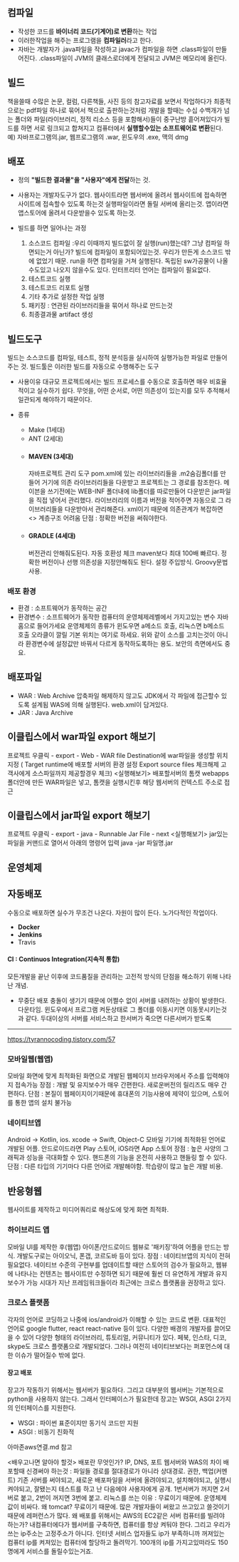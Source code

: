 ## 컴파일
  - 작성한 코드를 **바이너리 코드(기계어)로 변환**하는 작업
  - 이러한작업을 해주는 프로그램을 **컴파일러**라고 한다.
  - 자바는 개발자가 .java파일을 작성하고 javac가 컴파일을 하면 .class파일이 만들어진다.
  .class파일이 JVM의 클래스로더에게 전달되고 JVM은 메모리에 올린다.


## 빌드
  책을쓸때 수많은 논문, 컬럼, 다른책들, 사진 등의 참고자료를 보면서 작업하다가 최종적으로는 pdf파일 하나로 묶어서 책으로 출판하는것처럼
  개발을 할때는 수십 수백개가 넘는 폴더와 파일(라이브러리, 정적 리소스 등을 포함해서)들이 중구난방 흩어져있다가
  빌드를 하면 서로 링크되고 합쳐지고 컴퓨터에서 **실행할수있는 소프트웨어로 변환**된다.
  예) 자바프로그램의.jar,  웹프로그램의 .war, 윈도우의 .exe,  맥의 dmg


## 배포
- 정의
  **"빌드한 결과물"을 "사용자"에게 전달**하는 것.
- 사용자는 개발자도구가 없다.
  웹사이트라면 웹서버에 올려서 웹사이트에 접속하면 사이트에 접속할수 있도록 하는것
  실행파일이라면 돌릴 서버에 올리는것.
  앱이라면 앱스토어에 올려서 다운받을수 있도록 하는것.


- 빌드를 하면 일어나는 과정
  1. 소스코드 컴파일  :우리 이때까지 빌드없이 잘 실행(run)했는데? 그냥 컴파일 하면되는거 아닌가? 빌드에 컴파일이 포함되어있는것. 우리가 만든게 소스코드 밖에 없었기 때문.
    run을 하면 컴파일을 거쳐 실행된다. 독립된 sw가공물이 나올수도있고 나오지 않을수도 있다. 인터프리터 언어는 컴파일이 필요없다.
  3. 테스트코드 실행
  4. 테스트코드 리포트 실행
  5. 기타 추가로 설정한 작업 실행
  6. 패키징 : 연관된 라이브러리들을 묶어서 하나로 만드는것
  7. 최종결과물 artifact 생성


## 빌드도구
빌드는 소스코드를 컴파일, 테스트, 정적 분석등을 실시하여 실행가능한 파일로 만들어주는 것.
빌드툴은 이러한 빌드를 자동으로 수행해주는 도구
- 사용이유
대규모 프로젝트에서는 빌드 프로세스를 수동으로 호출하면 매우 비효율적이고 실수하기 쉽다.
무엇을, 어떤 순서로, 어떤 의존성이 있는지를 모두 추적해서 일관되게 해야하기 때문이다.

- 종류
  - Make (1세대)
  - ANT  (2세대)
  - #### MAVEN (3세대)
    자바프로젝트 관리 도구
    pom.xml에 있는 라이브러리들을 .m2숨김폴더를 만들어 거기에 의존 라이브러리들을 다운받고 프로젝트는 그 경로를 참조한다.
    메이븐을 쓰기전에는  WEB-INF 폴더내에 lib폴더를 따로만들어 다운받은 jar파일을 직접 넣어서 관리했다.
    라이브러리의 이름과 버전을 적어주면 자동으로 그 라이브러리들을 다운받아서 관리해준다.
    xml이기 때문에 의존관계가 복잡하면 <> 계층구조 어려움
    단점 : 정확한 버전을 써줘야한다. 
  - #### GRADLE (4세대)
    버전관리 안해줘도된다. 자동 호환성 체크
    maven보다 최대 100배 빠르다.
    정확한 버전이나 선행 의존성을 지정안해줘도 된다.
    설정 주입방식. Groovy문법 사용.
    

### 배포 환경
- 환경 : 소프트웨어가 동작하는 공간
- 환경변수 : 소프트웨어가 동작한 컴퓨터의 운영체제레벨에서 가지고있는 변수
  자바홈으로 들어가세요
  운영체제의 종류가 윈도우면 a메소드 호출, 리눅스면 b메소드 호출
  오라클이 깔릴 기본 위치는 여기로 하세요.
  위와 같이 소스를 고치는것이 아니라 환경변수에 설정값만 바꿔서 다르게 동작하도록하는 용도.
보안의 측면에서도 중요.


## 배포파일
- WAR : Web Archive
    압축파일 해제하지 않고도 JDK에서 각 파일에 접근할수 있도록 설계됨
    WAS에 의해 실행된다. web.xml이 담겨있다.
- JAR : Java Archive

## 이클립스에서 war파일 export 해보기
프로젝트 우클릭 - export - Web - WAR file
Destination에 war파일을 생성할 위치 지정
    ( Target runtime에 배포할 서버의 환경 설정
      Export source files 체크해제  고객사에게 소스파일까지 제공할경우 체크)
    <실행해보기>
    배포할서버의 톰캣 webapps 폴더안에 만든 WAR파일은 넣고,
    톰캣을 실행시킨후 해당 웹서버의 컨텍스트 주소로 접근


## 이클립스에서 jar파일 export 해보기
프로젝트 우클릭 - export - java - Runnable Jar File - next
    <실행해보기>
    jar있는 파일을 커맨드로 열어서 아래의 명령어 입력
    java -jar 파일명.jar

## 운영체제


## 자동배포
수동으로 배포하면 실수가 무조건 나온다. 자원이 많이 든다. 노가다적인 작업이다.
- **Docker**
- **Jenkins**
- Travis

#### CI : Continuos Integration(지속적 통합)
모든개발을 끝난 이후에 코드품질을 관리하는 고전적 방식의 단점을 해소하기 위해 나타난 개념.
- 무중단 배포
충돌이 생기기 때문에 어쩔수 없이 서버를 내려하는 상황이 발생한다. 다운타임.
윈도우에서 프로그램 켜둔상태로 그 폴더를 이동시키면 이동못시키는것과 같다.
두대이상의 서버를 서비스하고 한서버가 죽으면 다른서버가 받도록

---
https://tyrannocoding.tistory.com/57
### 모바일웹(웹앱)
모바일 화면에 맞게 최적화된 화면으로 개발된 웹페이지
브라우저에서 주소를 입력해야지 접속가능
장점 : 개발 및 유지보수가 매우 간편한다. 새로운버전의 릴리즈도 매우 간편하다.
단점 : 본질이 웹페이지이기때문에 휴대폰의 기능사용에 제약이 있으며, 스토어를 통한 앱의 설치 불가능

### 네이티브앱
Android -> Kotlin,
ios. xcode -> Swift, Object-C
모바일 기기에 최적화된 언어로 개발된 어플.
안드로이드라면 Play 스토어, iOS라면 App 스토어
장점 : 높은 사양의 그래픽과 성능을 극대화할 수 있다.
  핸드폰의 기능을 온전히 사용하고 핸들링 할 수 있다.
단점 : 다른 타입의 기기마다 다른 언어로 개발해야함. 학습량이 많고 높은 개발 비용.

## 반응형웹
웹사이트를 제작하고 미디어쿼리로 해상도에 맞게 화면 최적화.

### 하이브리드 앱
모바일 UI를 제작한 후(웹앱) 아이폰/안드로이드 웹뷰로 '패키징'하여 어플을 만드는 방식.
개발도구로는 아이오닉, 폰갭, 코르도바 등이 있다.
장점 : 
  네이티브앱의 지식이 전혀 필요없다.
  네이티브 수준의 구현부를 업데이트할 때만 스토어의 검수가 필요하고, 웹뷰에 나타나는 컨텐츠는 웹사이트만 수정하면 되기 때문에 훨씬 더 유연하게 개발과 유지보수가 가능
시대가 지난 프레임워크들이라 최근에는 크로스 플랫폼을 권장하고 있다.

### 크로스 플랫폼
각자의 언어로 코딩하고 나중에 ios/android가 이해할 수 있는 코드로 변환.
대표적인 언어로 google flutter, react react-native 등이 있다.
다양한 배경의 개발자를 끌어모을 수 있어 다양한 형태의 라이브러리, 튜토리얼, 커뮤니티가 있다.
페북, 인스타, 디코, skype도 크로스 플랫폼으로 개발되었다.
그러나 여전히 네이티브보다는 퍼포먼스에 대한 이슈가 떨어질수 밖에 없다.


#### 장고 배포
장고가 작동하기 위해서는 웹서버가 필요하다.
그리고 대부분의 웹서버는 기본적으로 python을 사용하지 않는다.
그래서 인터페이스가 필요한데 장고는 WSGI, ASGI 2가지의 인터페이스를 지원한다.
- WSGI : 파이썬 표준이지만 동기식 코드만 지원
- ASGI : 비동기 친화적

아마존aws연결.md 참고

<배우고나면 알아야 할것>
배포란 무엇인가?
IP, DNS, 포트
웹서버와 WAS의 차이
배포할때 신경써야 하는것 : 파일들 경로를 절대경로가 아니라 상대경로.
        권한, 백업(커멘트)
        기존 서버를 써야되고, 새로운 배포파일을 서버에 올려야되고, 설치해야되고, 실행시켜야되고, 잘됐는지 테스트를 하고 난 다음에야 사용자에게 공개.
        1번서버가 꺼지면 2서버로 붙고, 2번이 꺼지면 3번에 붙고.
리눅스를 쓰는 이유 : 무료이기 때문에. 운영체제 값이 비싸다. 왜 tomcat? 무료이기 때문에.
    많은 개발자들이 써왔고 쓰고있고 쓸것이기 때문에 레퍼런스가 많다.
왜 배포를 위해서는 AWS의 EC2같은 서버 컴퓨터를 빌려야 하는가?
    내컴퓨터에다가 웹서버를 구축하면, 컴퓨터를 항상 켜둬야 한다. 
    그리고 우리가 쓰는 ip주소는 고정주소가 아니다.
    인터넷 서비스 업자들도 ip가 부족하니까 꺼져있는 컴퓨터 ip를 켜져있는 컴퓨터에 할당하고 돌려막기. 100개의 ip를 가지고있떠라도 150명에게 서비스를 돌릴수있는거죠.


